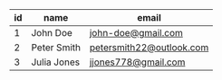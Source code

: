 | id | name        | email                    |
  |----|-------------|--------------------------|
  |  1 | John Doe    | john-doe@gmail.com       |
  |  2 | Peter Smith | petersmith22@outlook.com |
  |  3 | Julia Jones | jjones778@gmail.com      |
